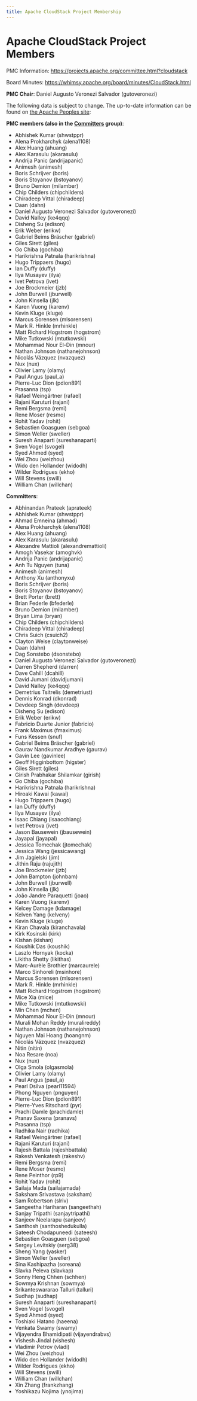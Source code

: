 ```yaml
---
title: Apache CloudStack Project Membership
---
```


# Apache CloudStack Project Members

PMC Information: https://projects.apache.org/committee.html?cloudstack

Board Minutes: https://whimsy.apache.org/board/minutes/CloudStack.html

**PMC Chair**: Daniel Augusto Veronezi Salvador	(gutoveronezi)

The following data is subject to change. The up-to-date information can be found on <a href="http://people.apache.org/committers-by-project.html#cloudstack-pmc">the Apache Peoples site</a>:

**PMC members (also in the [Committers](#committers) group)**:

- Abhishek Kumar	(shwstppr)
- Alena Prokharchyk	(alena1108)
- Alex Huang	(ahuang)
- Alex Karasulu	(akarasulu)
- Andrija Panic	(andrijapanic)
- Animesh	(animesh)
- Boris Schrijver	(boris)
- Boris Stoyanov	(bstoyanov)
- Bruno Demion	(milamber)
- Chip Childers	(chipchilders)
- Chiradeep Vittal	(chiradeep)
- Daan	(dahn)
- Daniel Augusto Veronezi Salvador	(gutoveronezi)
- David Nalley	(ke4qqq)
- Disheng Su	(edison)
- Erik Weber	(erikw)
- Gabriel Beims Bräscher	(gabriel)
- Giles Sirett	(giles)
- Go Chiba	(gochiba)
- Harikrishna Patnala	(harikrishna)
- Hugo Trippaers	(hugo)
- Ian Duffy	(duffy)
- Ilya Musayev	(ilya)
- Ivet Petrova	(ivet)
- Joe Brockmeier	(jzb)
- John Burwell	(jburwell)
- John Kinsella	(jlk)
- Karen Vuong	(karenv)
- Kevin Kluge	(kluge)
- Marcus Sorensen	(mlsorensen)
- Mark R. Hinkle	(mrhinkle)
- Matt Richard Hogstrom	(hogstrom)
- Mike Tutkowski	(mtutkowski)
- Mohammad Nour El-Din	(mnour)
- Nathan Johnson	(nathanejohnson)
- Nicolás Vázquez	(nvazquez)
- Nux	(nux)
- Olivier Lamy	(olamy)
- Paul Angus	(paul_a)
- Pierre-Luc Dion	(pdion891)
- Prasanna	(tsp)
- Rafael Weingärtner	(rafael)
- Rajani Karuturi	(rajani)
- Remi Bergsma	(remi)
- Rene Moser	(resmo)
- Rohit Yadav	(rohit)
- Sebastien Goasguen	(sebgoa)
- Simon Weller	(sweller)
- Suresh Anaparti	(sureshanaparti)
- Sven Vogel	(svogel)
- Syed Ahmed	(syed)
- Wei Zhou	(weizhou)
- Wido den Hollander	(widodh)
- Wilder Rodrigues	(ekho)
- Will Stevens	(swill)
- William Chan	(willchan)

**<a name="committers">Committers</a>**:

- Abhinandan Prateek	(aprateek)
- Abhishek Kumar	(shwstppr)
- Ahmad Emneina	(ahmad)
- Alena Prokharchyk	(alena1108)
- Alex Huang	(ahuang)
- Alex Karasulu	(akarasulu)
- Alexandre Mattioli	(alexandremattioli)
- Amogh Vasekar	(amoghvk)
- Andrija Panic	(andrijapanic)
- Anh Tu Nguyen	(tuna)
- Animesh	(animesh)
- Anthony Xu	(anthonyxu)
- Boris Schrijver	(boris)
- Boris Stoyanov	(bstoyanov)
- Brett Porter	(brett)
- Brian Federle	(bfederle)
- Bruno Demion	(milamber)
- Bryan Lima	(bryan)
- Chip Childers	(chipchilders)
- Chiradeep Vittal	(chiradeep)
- Chris Suich	(csuich2)
- Clayton Weise	(claytonweise)
- Daan	(dahn)
- Dag Sonstebo	(dsonstebo)
- Daniel Augusto Veronezi Salvador	(gutoveronezi)
- Darren Shepherd	(darren)
- Dave Cahill	(dcahill)
- David Jumani	(davidjumani)
- David Nalley	(ke4qqq)
- Demetrius Tsitrelis	(demetriust)
- Dennis Konrad	(dkonrad)
- Devdeep Singh	(devdeep)
- Disheng Su	(edison)
- Erik Weber	(erikw)
- Fabricio Duarte Junior (fabricio)
- Frank Maximus	(fmaximus)
- Funs Kessen	(snuf)
- Gabriel Beims Bräscher	(gabriel)
- Gaurav Nandkumar Aradhye	(gaurav)
- Gavin Lee	(gavinlee)
- Geoff Higginbottom	(higster)
- Giles Sirett	(giles)
- Girish Prabhakar Shilamkar	(girish)
- Go Chiba	(gochiba)
- Harikrishna Patnala	(harikrishna)
- Hiroaki Kawai	(kawai)
- Hugo Trippaers	(hugo)
- Ian Duffy	(duffy)
- Ilya Musayev	(ilya)
- Isaac Chiang	(isaacchiang)
- Ivet Petrova	(ivet)
- Jason Bausewein	(jbausewein)
- Jayapal	(jayapal)
- Jessica Tomechak	(jtomechak)
- Jessica Wang	(jessicawang)
- Jim Jagielski	(jim)
- Jithin Raju (rajujith)
- Joe Brockmeier	(jzb)
- John Bampton	(johnbam)
- John Burwell	(jburwell)
- John Kinsella	(jlk)
- João Jandre Paraquetti	(joao)
- Karen Vuong	(karenv)
- Kelcey Damage	(kdamage)
- Kelven Yang	(kelveny)
- Kevin Kluge	(kluge)
- Kiran Chavala (kiranchavala)
- Kirk Kosinski	(kirk)
- Kishan	(kishan)
- Koushik Das	(koushik)
- Laszlo Hornyak	(kocka)
- Likitha Shetty	(likithas)
- Marc-Aurèle Brothier	(marcaurele)
- Marco Sinhoreli	(msinhore)
- Marcus Sorensen	(mlsorensen)
- Mark R. Hinkle	(mrhinkle)
- Matt Richard Hogstrom	(hogstrom)
- Mice Xia	(mice)
- Mike Tutkowski	(mtutkowski)
- Min Chen	(mchen)
- Mohammad Nour El-Din	(mnour)
- Murali Mohan Reddy	(muralireddy)
- Nathan Johnson	(nathanejohnson)
- Nguyen Mai Hoang	(hoangnm)
- Nicolás Vázquez	(nvazquez)
- Nitin	(nitin)
- Noa Resare	(noa)
- Nux	(nux)
- Olga Smola	(olgasmola)
- Olivier Lamy	(olamy)
- Paul Angus	(paul_a)
- Pearl Dsilva	(pearl11594)
- Phong Nguyen	(pnguyen)
- Pierre-Luc Dion	(pdion891)
- Pierre-Yves Ritschard	(pyr)
- Prachi Damle	(prachidamle)
- Pranav Saxena	(pranavs)
- Prasanna	(tsp)
- Radhika Nair	(radhika)
- Rafael Weingärtner	(rafael)
- Rajani Karuturi	(rajani)
- Rajesh Battala	(rajeshbattala)
- Rakesh Venkatesh	(rakeshv)
- Remi Bergsma	(remi)
- Rene Moser	(resmo)
- Rene Peinthor (rp9)
- Rohit Yadav	(rohit)
- Sailaja Mada	(sailajamada)
- Saksham Srivastava	(saksham)
- Sam Robertson	(slriv)
- Sangeetha Hariharan	(sangeethah)
- Sanjay Tripathi	(sanjaytripathi)
- Sanjeev Neelarapu	(sanjeev)
- Santhosh	(santhoshedukulla)
- Sateesh Chodapuneedi	(sateesh)
- Sebastien Goasguen	(sebgoa)
- Sergey Levitskiy	(serg38)
- Sheng Yang	(yasker)
- Simon Weller	(sweller)
- Sina Kashipazha	(soreana)
- Slavka Peleva	(slavkap)
- Sonny Heng Chhen	(schhen)
- Sowmya Krishnan	(sowmya)
- Srikanteswararao Talluri	(talluri)
- Sudhap	(sudhap)
- Suresh Anaparti	(sureshanaparti)
- Sven Vogel	(svogel)
- Syed Ahmed	(syed)
- Toshiaki Hatano	(haeena)
- Venkata Swamy	(swamy)
- Vijayendra Bhamidipati	(vijayendrabvs)
- Vishesh Jindal  (vishesh)
- Vladimir Petrov	(vladi)
- Wei Zhou	(weizhou)
- Wido den Hollander	(widodh)
- Wilder Rodrigues	(ekho)
- Will Stevens	(swill)
- William Chan	(willchan)
- Xin Zhang	(frankzhang)
- Yoshikazu Nojima	(ynojima)

